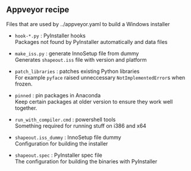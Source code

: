 Appveyor recipe
---------------

Files that are used by ../appveyor.yaml to build a Windows installer

- `hook-*.py` : PyInstaller hooks   
  Packages not found by PyInstaller automatically and data files

- `make_iss.py` : generate InnoSetup file from dummy   
  Generates `shapeout.iss` file with version and platform

- `patch_libraries` : patches existing Python libraries      
  For example `pyface` raised unneccessary `NotImplementedError`s
  when frozen. 

- `pinned` : pin packages in Anaconda   
  Keep certain packages at older version to ensure they work
  well together.

- `run_with_compiler.cmd` : powershell tools   
  Something required for running stuff on i386 and x64
  
- `shapeout.iss_dummy` : InnoSetup file dummy   
  Configuration for building the installer
  
- `shapeout.spec` : PyInstaller spec file      
  The configuration for building the binaries with PyInstaller
      
